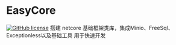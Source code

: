 
# EasyCore
[![GitHub license](https://img.shields.io/badge/license-MIT-blue.svg)](https://mit-license.org/)
搭建 netcore 基础框架类库，集成Minio、FreeSql、Exceptionless以及基础工具
用于快速开发
